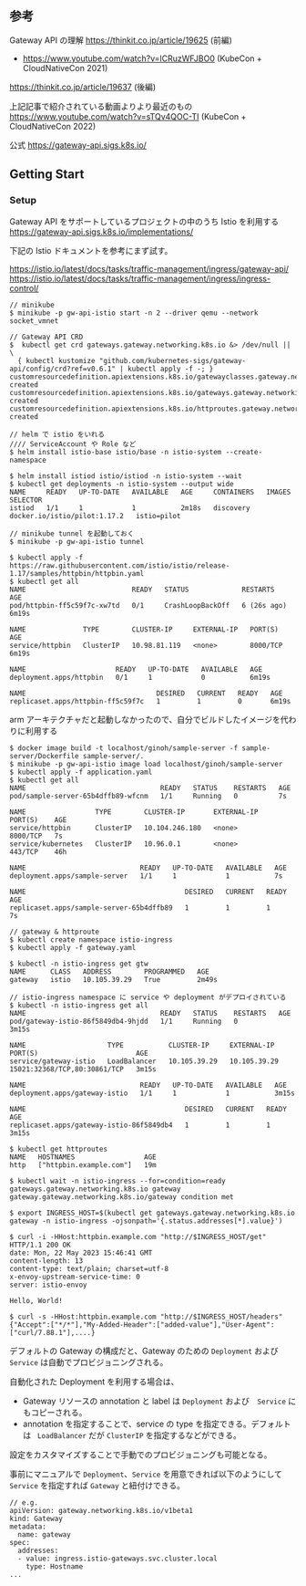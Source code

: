 ## 参考

Gateway API の理解
https://thinkit.co.jp/article/19625 (前編)

- https://www.youtube.com/watch?v=lCRuzWFJBO0 (KubeCon + CloudNativeCon 2021)

https://thinkit.co.jp/article/19637 (後編)

上記記事で紹介されている動画よりより最近のもの
https://www.youtube.com/watch?v=sTQv4QOC-TI (KubeCon + CloudNativeCon 2022)

公式
https://gateway-api.sigs.k8s.io/

## Getting Start

### Setup

Gateway API をサポートしているプロジェクトの中のうち Istio を利用する
https://gateway-api.sigs.k8s.io/implementations/

下記の Istio ドキュメントを参考にまず試す。

https://istio.io/latest/docs/tasks/traffic-management/ingress/gateway-api/
https://istio.io/latest/docs/tasks/traffic-management/ingress/ingress-control/

```
// minikube
$ minikube -p gw-api-istio start -n 2 --driver qemu --network socket_vmnet

// Gateway API CRD
$  kubectl get crd gateways.gateway.networking.k8s.io &> /dev/null || \
  { kubectl kustomize "github.com/kubernetes-sigs/gateway-api/config/crd?ref=v0.6.1" | kubectl apply -f -; }
customresourcedefinition.apiextensions.k8s.io/gatewayclasses.gateway.networking.k8s.io created
customresourcedefinition.apiextensions.k8s.io/gateways.gateway.networking.k8s.io created
customresourcedefinition.apiextensions.k8s.io/httproutes.gateway.networking.k8s.io created

// helm で istio をいれる
//// ServiceAccount や Role など
$ helm install istio-base istio/base -n istio-system --create-namespace

$ helm install istiod istio/istiod -n istio-system --wait
$ kubectl get deployments -n istio-system --output wide
NAME     READY   UP-TO-DATE   AVAILABLE   AGE     CONTAINERS   IMAGES                         SELECTOR
istiod   1/1     1            1           2m18s   discovery    docker.io/istio/pilot:1.17.2   istio=pilot
```

```
// minikube tunnel を起動しておく
$ minikube -p gw-api-istio tunnel

$ kubectl apply -f https://raw.githubusercontent.com/istio/istio/release-1.17/samples/httpbin/httpbin.yaml
$ kubectl get all
NAME                          READY   STATUS             RESTARTS      AGE
pod/httpbin-ff5c59f7c-xw7td   0/1     CrashLoopBackOff   6 (26s ago)   6m19s

NAME              TYPE        CLUSTER-IP     EXTERNAL-IP   PORT(S)    AGE
service/httpbin   ClusterIP   10.98.81.119   <none>        8000/TCP   6m19s

NAME                      READY   UP-TO-DATE   AVAILABLE   AGE
deployment.apps/httpbin   0/1     1            0           6m19s

NAME                                DESIRED   CURRENT   READY   AGE
replicaset.apps/httpbin-ff5c59f7c   1         1         0       6m19s
```

arm アーキテクチャだと起動しなかったので、自分でビルドしたイメージを代わりに利用する

```
$ docker image build -t localhost/ginoh/sample-server -f sample-server/Dockerfile sample-server/.
$ minikube -p gw-api-istio image load localhost/ginoh/sample-server
$ kubectl apply -f application.yaml
$ kubectl get all
NAME                                 READY   STATUS    RESTARTS   AGE
pod/sample-server-65b4dffb89-wfcnm   1/1     Running   0          7s

NAME                 TYPE        CLUSTER-IP       EXTERNAL-IP   PORT(S)    AGE
service/httpbin      ClusterIP   10.104.246.180   <none>        8000/TCP   7s
service/kubernetes   ClusterIP   10.96.0.1        <none>        443/TCP    46h

NAME                            READY   UP-TO-DATE   AVAILABLE   AGE
deployment.apps/sample-server   1/1     1            1           7s

NAME                                       DESIRED   CURRENT   READY   AGE
replicaset.apps/sample-server-65b4dffb89   1         1         1       7s
```

```
// gateway & httproute
$ kubectl create namespace istio-ingress
$ kubectl apply -f gateway.yaml

$ kubectl -n istio-ingress get gtw
NAME      CLASS   ADDRESS        PROGRAMMED   AGE
gateway   istio   10.105.39.29   True         2m49s

// istio-ingress namespace に service や deployment がデプロイされている
$ kubectl -n istio-ingress get all
NAME                                 READY   STATUS    RESTARTS   AGE
pod/gateway-istio-86f5849db4-9hjdd   1/1     Running   0          3m15s

NAME                    TYPE           CLUSTER-IP     EXTERNAL-IP    PORT(S)                        AGE
service/gateway-istio   LoadBalancer   10.105.39.29   10.105.39.29   15021:32368/TCP,80:30861/TCP   3m15s

NAME                            READY   UP-TO-DATE   AVAILABLE   AGE
deployment.apps/gateway-istio   1/1     1            1           3m15s

NAME                                       DESIRED   CURRENT   READY   AGE
replicaset.apps/gateway-istio-86f5849db4   1         1         1       3m15s

$ kubectl get httproutes
NAME   HOSTNAMES                 AGE
http   ["httpbin.example.com"]   19m

$ kubectl wait -n istio-ingress --for=condition=ready gateways.gateway.networking.k8s.io gateway
gateway.gateway.networking.k8s.io/gateway condition met

$ export INGRESS_HOST=$(kubectl get gateways.gateway.networking.k8s.io gateway -n istio-ingress -ojsonpath='{.status.addresses[*].value}')

$ curl -i -HHost:httpbin.example.com "http://$INGRESS_HOST/get"
HTTP/1.1 200 OK
date: Mon, 22 May 2023 15:46:41 GMT
content-length: 13
content-type: text/plain; charset=utf-8
x-envoy-upstream-service-time: 0
server: istio-envoy

Hello, World!

$ curl -s -HHost:httpbin.example.com "http://$INGRESS_HOST/headers"
{"Accept":["*/*"],"My-Added-Header":["added-value"],"User-Agent":["curl/7.88.1"],....}
```

デフォルトの Gateway の構成だと、Gateway のための `Deployment` および `Service` は自動でプロビジョニングされる。

自動化された Deployment を利用する場合は、

- Gateway リソースの annotation と label は `Deployment` および　`Service` にもコピーされる。
- annotation を指定することで、service の type を指定できる。デフォルトは ` LoadBalancer` だが `ClusterIP` を指定するなどができる。

設定をカスタマイズすることで手動でのプロビジョニングも可能となる。

事前にマニュアルで `Deployment`、`Service` を用意できれば以下のようにして `Service` を指定すれば `Gateway` と紐付けできる。

```
// e.g.
apiVersion: gateway.networking.k8s.io/v1beta1
kind: Gateway
metadata:
  name: gateway
spec:
  addresses:
  - value: ingress.istio-gateways.svc.cluster.local
    type: Hostname
...
```
